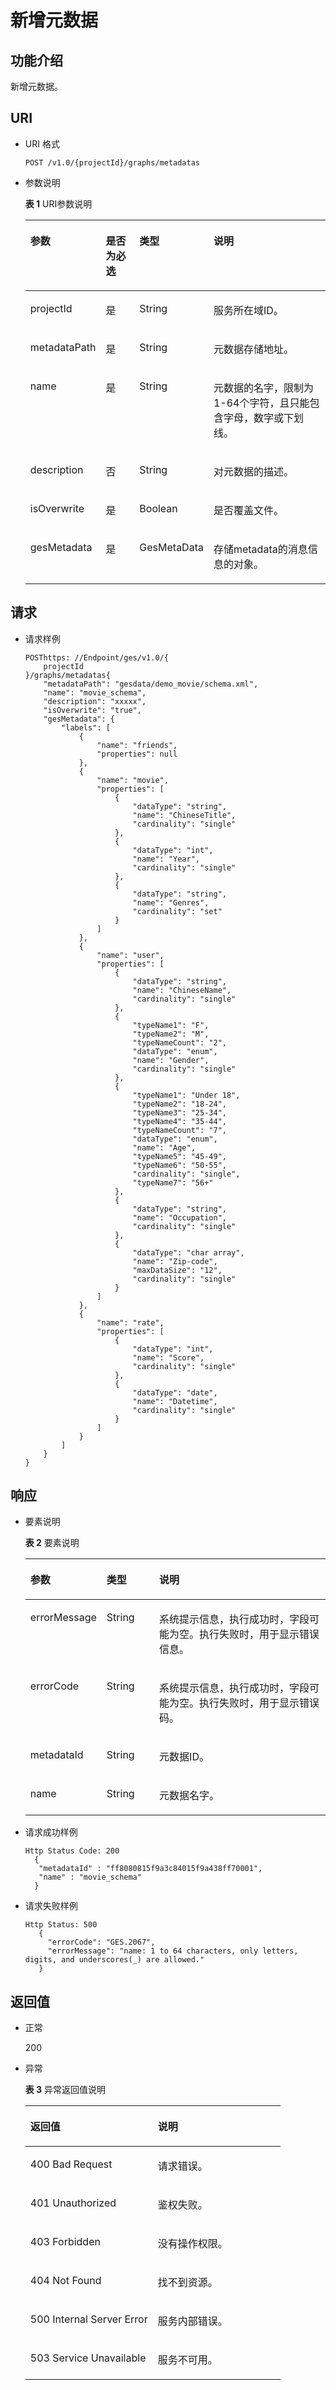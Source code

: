 # 新增元数据<a name="ges_03_0070"></a>

## 功能介绍<a name="section17163171894318"></a>

新增元数据。

## URI<a name="section216321819432"></a>

-   URI 格式

    ```
    POST /v1.0/{projectId}/graphs/metadatas
    ```

-   参数说明

    **表 1**  URI参数说明

    <a name="table582038172061"></a>
    <table><thead align="left"><tr id="row369209362061"><th class="cellrowborder" valign="top" width="16.259999999999998%" id="mcps1.2.5.1.1"><p id="p6078071020620"><a name="p6078071020620"></a><a name="p6078071020620"></a>参数</p>
    </th>
    <th class="cellrowborder" valign="top" width="13.569999999999999%" id="mcps1.2.5.1.2"><p id="p2429044420620"><a name="p2429044420620"></a><a name="p2429044420620"></a>是否为必选</p>
    </th>
    <th class="cellrowborder" valign="top" width="20.49%" id="mcps1.2.5.1.3"><p id="p2136894720620"><a name="p2136894720620"></a><a name="p2136894720620"></a>类型</p>
    </th>
    <th class="cellrowborder" valign="top" width="49.68%" id="mcps1.2.5.1.4"><p id="p5316313820620"><a name="p5316313820620"></a><a name="p5316313820620"></a>说明</p>
    </th>
    </tr>
    </thead>
    <tbody><tr id="row548917412061"><td class="cellrowborder" valign="top" width="16.259999999999998%" headers="mcps1.2.5.1.1 "><p id="p3858745120620"><a name="p3858745120620"></a><a name="p3858745120620"></a>projectId</p>
    </td>
    <td class="cellrowborder" valign="top" width="13.569999999999999%" headers="mcps1.2.5.1.2 "><p id="p3857579620620"><a name="p3857579620620"></a><a name="p3857579620620"></a>是</p>
    </td>
    <td class="cellrowborder" valign="top" width="20.49%" headers="mcps1.2.5.1.3 "><p id="p3763173320620"><a name="p3763173320620"></a><a name="p3763173320620"></a>String</p>
    </td>
    <td class="cellrowborder" valign="top" width="49.68%" headers="mcps1.2.5.1.4 "><p id="p2827152720620"><a name="p2827152720620"></a><a name="p2827152720620"></a>服务所在域ID。</p>
    </td>
    </tr>
    <tr id="row608279542061"><td class="cellrowborder" valign="top" width="16.259999999999998%" headers="mcps1.2.5.1.1 "><p id="p752217520620"><a name="p752217520620"></a><a name="p752217520620"></a>metadataPath</p>
    </td>
    <td class="cellrowborder" valign="top" width="13.569999999999999%" headers="mcps1.2.5.1.2 "><p id="p531644920620"><a name="p531644920620"></a><a name="p531644920620"></a>是</p>
    </td>
    <td class="cellrowborder" valign="top" width="20.49%" headers="mcps1.2.5.1.3 "><p id="p2797924820620"><a name="p2797924820620"></a><a name="p2797924820620"></a>String</p>
    </td>
    <td class="cellrowborder" valign="top" width="49.68%" headers="mcps1.2.5.1.4 "><p id="p5172661120620"><a name="p5172661120620"></a><a name="p5172661120620"></a>元数据存储地址。</p>
    </td>
    </tr>
    <tr id="row116706262061"><td class="cellrowborder" valign="top" width="16.259999999999998%" headers="mcps1.2.5.1.1 "><p id="p6062714920620"><a name="p6062714920620"></a><a name="p6062714920620"></a>name</p>
    </td>
    <td class="cellrowborder" valign="top" width="13.569999999999999%" headers="mcps1.2.5.1.2 "><p id="p1185201820620"><a name="p1185201820620"></a><a name="p1185201820620"></a>是</p>
    </td>
    <td class="cellrowborder" valign="top" width="20.49%" headers="mcps1.2.5.1.3 "><p id="p2048941620620"><a name="p2048941620620"></a><a name="p2048941620620"></a>String</p>
    </td>
    <td class="cellrowborder" valign="top" width="49.68%" headers="mcps1.2.5.1.4 "><p id="p4903000620620"><a name="p4903000620620"></a><a name="p4903000620620"></a>元数据的名字，限制为1-64个字符，且只能包含字母，数字或下划线。</p>
    </td>
    </tr>
    <tr id="row638159822061"><td class="cellrowborder" valign="top" width="16.259999999999998%" headers="mcps1.2.5.1.1 "><p id="p4095944520620"><a name="p4095944520620"></a><a name="p4095944520620"></a>description</p>
    </td>
    <td class="cellrowborder" valign="top" width="13.569999999999999%" headers="mcps1.2.5.1.2 "><p id="p2938071120620"><a name="p2938071120620"></a><a name="p2938071120620"></a>否</p>
    </td>
    <td class="cellrowborder" valign="top" width="20.49%" headers="mcps1.2.5.1.3 "><p id="p3102740620620"><a name="p3102740620620"></a><a name="p3102740620620"></a>String</p>
    </td>
    <td class="cellrowborder" valign="top" width="49.68%" headers="mcps1.2.5.1.4 "><p id="p3019198620620"><a name="p3019198620620"></a><a name="p3019198620620"></a>对元数据的描述。</p>
    </td>
    </tr>
    <tr id="row378761272061"><td class="cellrowborder" valign="top" width="16.259999999999998%" headers="mcps1.2.5.1.1 "><p id="p6535963120620"><a name="p6535963120620"></a><a name="p6535963120620"></a>isOverwrite</p>
    </td>
    <td class="cellrowborder" valign="top" width="13.569999999999999%" headers="mcps1.2.5.1.2 "><p id="p5963879320620"><a name="p5963879320620"></a><a name="p5963879320620"></a>是</p>
    </td>
    <td class="cellrowborder" valign="top" width="20.49%" headers="mcps1.2.5.1.3 "><p id="p6601295620620"><a name="p6601295620620"></a><a name="p6601295620620"></a>Boolean</p>
    </td>
    <td class="cellrowborder" valign="top" width="49.68%" headers="mcps1.2.5.1.4 "><p id="p4544919920620"><a name="p4544919920620"></a><a name="p4544919920620"></a>是否覆盖文件。</p>
    </td>
    </tr>
    <tr id="row205832382061"><td class="cellrowborder" valign="top" width="16.259999999999998%" headers="mcps1.2.5.1.1 "><p id="p4779622220620"><a name="p4779622220620"></a><a name="p4779622220620"></a>gesMetadata</p>
    </td>
    <td class="cellrowborder" valign="top" width="13.569999999999999%" headers="mcps1.2.5.1.2 "><p id="p4628881020620"><a name="p4628881020620"></a><a name="p4628881020620"></a>是</p>
    </td>
    <td class="cellrowborder" valign="top" width="20.49%" headers="mcps1.2.5.1.3 "><p id="p5840609720620"><a name="p5840609720620"></a><a name="p5840609720620"></a>GesMetaData</p>
    </td>
    <td class="cellrowborder" valign="top" width="49.68%" headers="mcps1.2.5.1.4 "><p id="p3327343720620"><a name="p3327343720620"></a><a name="p3327343720620"></a>存储metadata的消息信息的对象。</p>
    </td>
    </tr>
    </tbody>
    </table>


## 请求<a name="section1318041824314"></a>

-   请求样例

    ```
    POSThttps: //Endpoint/ges/v1.0/{
        projectId
    }/graphs/metadatas{
        "metadataPath": "gesdata/demo_movie/schema.xml",
        "name": "movie_schema",
        "description": "xxxxx",
        "isOverwrite": "true",
        "gesMetadata": {
            "labels": [
                {
                    "name": "friends",
                    "properties": null
                },
                {
                    "name": "movie",
                    "properties": [
                        {
                            "dataType": "string",
                            "name": "ChineseTitle",
                            "cardinality": "single"
                        },
                        {
                            "dataType": "int",
                            "name": "Year",
                            "cardinality": "single"
                        },
                        {
                            "dataType": "string",
                            "name": "Genres",
                            "cardinality": "set"
                        }
                    ]
                },
                {
                    "name": "user",
                    "properties": [
                        {
                            "dataType": "string",
                            "name": "ChineseName",
                            "cardinality": "single"
                        },
                        {
                            "typeName1": "F",
                            "typeName2": "M",
                            "typeNameCount": "2",
                            "dataType": "enum",
                            "name": "Gender",
                            "cardinality": "single"
                        },
                        {
                            "typeName1": "Under 18",
                            "typeName2": "18-24",
                            "typeName3": "25-34",
                            "typeName4": "35-44",
                            "typeNameCount": "7",
                            "dataType": "enum",
                            "name": "Age",
                            "typeName5": "45-49",
                            "typeName6": "50-55",
                            "cardinality": "single",
                            "typeName7": "56+"
                        },
                        {
                            "dataType": "string",
                            "name": "Occupation",
                            "cardinality": "single"
                        },
                        {
                            "dataType": "char array",
                            "name": "Zip-code",
                            "maxDataSize": "12",
                            "cardinality": "single"
                        }
                    ]
                },
                {
                    "name": "rate",
                    "properties": [
                        {
                            "dataType": "int",
                            "name": "Score",
                            "cardinality": "single"
                        },
                        {
                            "dataType": "date",
                            "name": "Datetime",
                            "cardinality": "single"
                        }
                    ]
                }
            ]
        }
    }
    ```


## 响应<a name="section15305161811439"></a>

-   要素说明

    **表 2**  要素说明

    <a name="table5670687520843"></a>
    <table><thead align="left"><tr id="row4182402620843"><th class="cellrowborder" valign="top" width="14.29%" id="mcps1.2.4.1.1"><p id="p5390301920857"><a name="p5390301920857"></a><a name="p5390301920857"></a>参数</p>
    </th>
    <th class="cellrowborder" valign="top" width="18.6%" id="mcps1.2.4.1.2"><p id="p406844220857"><a name="p406844220857"></a><a name="p406844220857"></a>类型</p>
    </th>
    <th class="cellrowborder" valign="top" width="67.11%" id="mcps1.2.4.1.3"><p id="p6110838120857"><a name="p6110838120857"></a><a name="p6110838120857"></a>说明</p>
    </th>
    </tr>
    </thead>
    <tbody><tr id="row320942720843"><td class="cellrowborder" valign="top" width="14.29%" headers="mcps1.2.4.1.1 "><p id="p2373811320857"><a name="p2373811320857"></a><a name="p2373811320857"></a>errorMessage</p>
    </td>
    <td class="cellrowborder" valign="top" width="18.6%" headers="mcps1.2.4.1.2 "><p id="p4373899420857"><a name="p4373899420857"></a><a name="p4373899420857"></a>String</p>
    </td>
    <td class="cellrowborder" valign="top" width="67.11%" headers="mcps1.2.4.1.3 "><p id="p5319759120857"><a name="p5319759120857"></a><a name="p5319759120857"></a>系统提示信息，执行成功时，字段可能为空。执行失败时，用于显示错误信息。</p>
    </td>
    </tr>
    <tr id="row4306622820843"><td class="cellrowborder" valign="top" width="14.29%" headers="mcps1.2.4.1.1 "><p id="p5922947120857"><a name="p5922947120857"></a><a name="p5922947120857"></a>errorCode</p>
    </td>
    <td class="cellrowborder" valign="top" width="18.6%" headers="mcps1.2.4.1.2 "><p id="p3285787920857"><a name="p3285787920857"></a><a name="p3285787920857"></a>String</p>
    </td>
    <td class="cellrowborder" valign="top" width="67.11%" headers="mcps1.2.4.1.3 "><p id="p4424252720857"><a name="p4424252720857"></a><a name="p4424252720857"></a>系统提示信息，执行成功时，字段可能为空。执行失败时，用于显示错误码。</p>
    </td>
    </tr>
    <tr id="row1655662520843"><td class="cellrowborder" valign="top" width="14.29%" headers="mcps1.2.4.1.1 "><p id="p4054761220857"><a name="p4054761220857"></a><a name="p4054761220857"></a>metadataId</p>
    </td>
    <td class="cellrowborder" valign="top" width="18.6%" headers="mcps1.2.4.1.2 "><p id="p6313114020857"><a name="p6313114020857"></a><a name="p6313114020857"></a>String</p>
    </td>
    <td class="cellrowborder" valign="top" width="67.11%" headers="mcps1.2.4.1.3 "><p id="p1334872920857"><a name="p1334872920857"></a><a name="p1334872920857"></a>元数据ID。</p>
    </td>
    </tr>
    <tr id="row2594417920843"><td class="cellrowborder" valign="top" width="14.29%" headers="mcps1.2.4.1.1 "><p id="p43839020857"><a name="p43839020857"></a><a name="p43839020857"></a>name</p>
    </td>
    <td class="cellrowborder" valign="top" width="18.6%" headers="mcps1.2.4.1.2 "><p id="p3550960920857"><a name="p3550960920857"></a><a name="p3550960920857"></a>String</p>
    </td>
    <td class="cellrowborder" valign="top" width="67.11%" headers="mcps1.2.4.1.3 "><p id="p5770605220857"><a name="p5770605220857"></a><a name="p5770605220857"></a>元数据名字。</p>
    </td>
    </tr>
    </tbody>
    </table>


-   请求成功样例

    ```
    Http Status Code: 200
      {
       "metadataId" : "ff8080815f9a3c84015f9a438ff70001",
       "name" : "movie_schema"
      }
    ```

-   请求失败样例

    ```
    Http Status: 500
       {
         "errorCode": "GES.2067",
         "errorMessage": "name: 1 to 64 characters, only letters, digits, and underscores(_) are allowed."
       }
    ```


## 返回值<a name="section9321181834310"></a>

-   正常

    200

-   异常

    **表 3**  异常返回值说明

    <a name="table21182911172628"></a>
    <table><thead align="left"><tr id="row22686601172628"><th class="cellrowborder" valign="top" width="50%" id="mcps1.2.3.1.1"><p id="p29113043172638"><a name="p29113043172638"></a><a name="p29113043172638"></a>返回值</p>
    </th>
    <th class="cellrowborder" valign="top" width="50%" id="mcps1.2.3.1.2"><p id="p9346244172638"><a name="p9346244172638"></a><a name="p9346244172638"></a>说明</p>
    </th>
    </tr>
    </thead>
    <tbody><tr id="row13233353172628"><td class="cellrowborder" valign="top" width="50%" headers="mcps1.2.3.1.1 "><p id="p50316832172638"><a name="p50316832172638"></a><a name="p50316832172638"></a>400 Bad Request</p>
    </td>
    <td class="cellrowborder" valign="top" width="50%" headers="mcps1.2.3.1.2 "><p id="p49131611172638"><a name="p49131611172638"></a><a name="p49131611172638"></a>请求错误。</p>
    </td>
    </tr>
    <tr id="row657300172628"><td class="cellrowborder" valign="top" width="50%" headers="mcps1.2.3.1.1 "><p id="p47920375172638"><a name="p47920375172638"></a><a name="p47920375172638"></a>401 Unauthorized</p>
    </td>
    <td class="cellrowborder" valign="top" width="50%" headers="mcps1.2.3.1.2 "><p id="p56345162172638"><a name="p56345162172638"></a><a name="p56345162172638"></a>鉴权失败。</p>
    </td>
    </tr>
    <tr id="row23989959172628"><td class="cellrowborder" valign="top" width="50%" headers="mcps1.2.3.1.1 "><p id="p4998764172638"><a name="p4998764172638"></a><a name="p4998764172638"></a>403 Forbidden</p>
    </td>
    <td class="cellrowborder" valign="top" width="50%" headers="mcps1.2.3.1.2 "><p id="p2246721172638"><a name="p2246721172638"></a><a name="p2246721172638"></a>没有操作权限。</p>
    </td>
    </tr>
    <tr id="row49197943172628"><td class="cellrowborder" valign="top" width="50%" headers="mcps1.2.3.1.1 "><p id="p27247364172638"><a name="p27247364172638"></a><a name="p27247364172638"></a>404 Not Found</p>
    </td>
    <td class="cellrowborder" valign="top" width="50%" headers="mcps1.2.3.1.2 "><p id="p59552853172638"><a name="p59552853172638"></a><a name="p59552853172638"></a>找不到资源。</p>
    </td>
    </tr>
    <tr id="row13744769172628"><td class="cellrowborder" valign="top" width="50%" headers="mcps1.2.3.1.1 "><p id="p61704332172638"><a name="p61704332172638"></a><a name="p61704332172638"></a>500 Internal Server Error</p>
    </td>
    <td class="cellrowborder" valign="top" width="50%" headers="mcps1.2.3.1.2 "><p id="p31994980172638"><a name="p31994980172638"></a><a name="p31994980172638"></a>服务内部错误。</p>
    </td>
    </tr>
    <tr id="row305099172628"><td class="cellrowborder" valign="top" width="50%" headers="mcps1.2.3.1.1 "><p id="p37564761172638"><a name="p37564761172638"></a><a name="p37564761172638"></a>503 Service Unavailable</p>
    </td>
    <td class="cellrowborder" valign="top" width="50%" headers="mcps1.2.3.1.2 "><p id="p22846801172638"><a name="p22846801172638"></a><a name="p22846801172638"></a>服务不可用。</p>
    </td>
    </tr>
    </tbody>
    </table>



